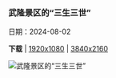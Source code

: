 ### 武隆景区的“三生三世”

日期：2024-08-02

**下载**  |  [1920x1080](https://cn.bing.com/th?id=OHR.WulongKarst_ZH-CN9386528384_1920x1080.jpg)  |  [3840x2160](https://cn.bing.com/th?id=OHR.WulongKarst_ZH-CN9386528384_UHD.jpg)

![武隆景区的“三生三世”](https://cn.bing.com/th?id=OHR.WulongKarst_ZH-CN9386528384_1920x1080.jpg "天生三桥，重庆武隆岩溶国家地质公园，中国 (© Pav-Pro Photography Ltd/Shutterstock)")

